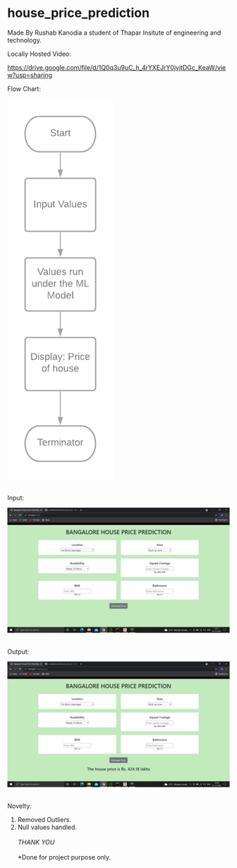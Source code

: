 # house_price_prediction

Made By Rushab Kanodia a student of Thapar Insitute of engineering and technology.</br>

  Locally Hosted Video:</br>

  https://drive.google.com/file/d/1Q0q3u9uC_h_4rYXEJrY0jvjtDGc_KeaW/view?usp=sharing </br>

   Flow Chart:</br>

   ![FlowChart](Resource/Flowchart.png)</br></br>

   Input:</br>

   ![Input](Resource/Input.png)</br></br>

   Output:</br>

   ![Output](Resource/Output.png)</br></br>

   Novelty:</br>

   1. Removed Outliers.</br>
   2. Null values handled. </br></br>
  *THANK YOU*</br></br>
  *Done for project purpose only.</br>


